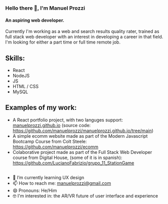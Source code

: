 ### Hello there 👋, I'm Manuel Prozzi
#### An aspiring web developer.

Currently I'm working as a web and search results quality rater, trained as full stack web developer with an interest in developing a career in that field. I'm looking for either a part time or full time remote job.

## Skills: 
* React
* NodeJS
* JS
* HTML / CSS
* MySQL

## Examples of my work: 
* A React portfolio project, with two languges support: [manuelprozzi.github.io](https://manuelprozzi.github.io/) (source code: https://github.com/manuelprozzi/manuelprozzi.github.io/tree/main)
* A simple ecomm website made as part of the Modern Javascript Bootcamp Course from Colt Steele: https://github.com/manuelprozzi/ecomm
* Colaborative project made as part of the Full Stack Web Developer course from Digital House, (some of it is in spanish): https://github.com/LucianoFabrizio/grupo_11_StationGame

##
- 🌱 I’m currently learning UX design 
- 📫 How to reach me: manuelprozzi@gmail.com 
- 😄 Pronouns: He/Him 
- 🤓 I'm interested in: the AR/VR future of user interface and experience
